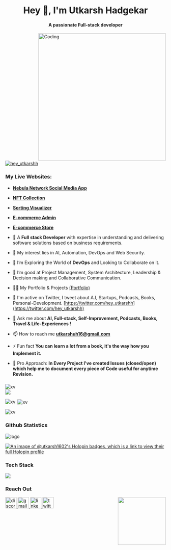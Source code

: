 <h1 align="center">Hey 👋, I'm Utkarsh Hadgekar</h1>
<h4 align="center">A passionate Full-stack developer
</h4>

<img align="right" alt="Coding" width="400" src="https://media1.giphy.com/media/qgQUggAC3Pfv687qPC/giphy.gif?cid=790b76118df290e2b23901b41121cac94b9b4e8db24db04b&rid=giphy.gif&ct=g">
<p align="left"> <a href="https://twitter.com/hey_utkarshh" target="blank"><img src="https://img.shields.io/twitter/follow/hey_utkarshh?logo=twitter&style=for-the-badge" alt="hey_utkarshh" /></a> </p>

### **My Live Websites:**

- [**Nebula Network Social Media App**](https://nebula-network-social-media-app.vercel.app/)

- [**NFT Collection**](https://nft-collection-2022-453psdp68-utkarsh-1602.vercel.app/)

- [**Sorting Visualizer**](https://effervescent-froyo-adaa4f.netlify.app/)

- [**E-commerce Admin**](https://ecommerce-admin-mauve-psi.vercel.app/)

- [**E-commerce Store**](https://ecommerce-store-self-two.vercel.app/)

- 🔭 A **Full stack Developer** with expertise in understanding and delivering software solutions based on business requirements.

- 🌱 My interest lies in AI, Automation, DevOps and Web Security.

- 👯 I’m Exploring the World of **DevOps** and Looking to Collaborate on it. 

- 🤝 I’m good at Project Management, System Architecture, Leadership & Decision making and Collaborative Communication.

- 👨‍💻 My Portfolio & Projects [(Portfolio)](https://portfolio-website-2024.vercel.app/)

- 📝 I'm active on Twitter, I tweet about A.I, Startups, Podcasts, Books, Personal-Development. [https://twitter.com/hey_utkarshh](https://twitter.com/hey_utkarshh)

- 💬 Ask me about **AI, Full-stack, Self-Improvement, Podcasts, Books, Travel & Life-Experiences !**

- 📫 How to reach me **utkarshuh16@gmail.com**

- ⚡ Fun fact **You can learn a lot from a book, it's the way how you Implement it.**

- 🍄 Pro Approach: **In Every Project I've created Issues (closed/open) which help me to document every piece of Code useful for anytime Revision.**

###
<p align="left"> 
  <img src="https://komarev.com/ghpvc/?username=utkarsh-1602&label=Profile%20views&color=0e75b6&style=flat" alt="xv" /> 
  <img src="https://img.shields.io/github/stars/utkarsh-1602?affiliations=OWNER&color=%23ffe411&label=github%20stars&logo=github&logoColor=%23fffFF&style=flat" style="margin: 0 auto; display: block;" />
</p>
<p><img align="left" src="https://github-readme-stats.vercel.app/api/top-langs?username=utkarsh-1602&show_icons=true&locale=en&layout=compact" alt="xv" /></p>
<p>&nbsp;<img align="center" src="https://github-readme-stats.vercel.app/api?username=utkarsh-1602&show_icons=true&locale=en" alt="xv" /></p>
<p><img align="center" src="https://github-readme-streak-stats.herokuapp.com/?user=utkarsh-1602&" alt="xv" /></p>
<h3 align="left">Github Statistics</h3>
<p align="left"><img src="https://github-profile-trophy.vercel.app/?username=utkarsh-1602&theme=discord&column=8&margin-w=10&margin-h=10" alt="logo" /></p>


[![An image of @utkarsh1602's Holopin badges, which is a link to view their full Holopin profile](https://holopin.me/utkarsh1602)](https://holopin.io/@utkarsh1602)
###  Tech Stack 

 <a href="https://skillicons.dev" align="center">
    <img align="center" src="https://skillicons.dev/icons?i=typescript,c,cpp,py,java,html,css,bootstrap,tailwind,js,react,nextjs,nodejs,express,mysql,postgres,mongodb,git,github,firebase,appwrite,ps,figma,discord,vite,linux,docker,redux,solidity" />
  </a>

### Reach Out

<img align="right" height="150" src="https://media.tenor.com/5UGuQ1T3DDsAAAAC/naruto-anime.gif"  />

<div align="left">
  <a href="utkarsh#9835" target="_blank">
    <img src="https://img.shields.io/static/v1?message=utkarsh9835&logo=discord&label=&color=7289DA&logoColor=white&labelColor=&style=for-the-badge" height="35" alt="discord logo"  />
  </a>
  <a href="utkarshuh16@gmail.com" target="_blank">
    <img src="https://img.shields.io/static/v1?message=utkarshuh16@gmail.com&logo=gmail&label=&color=D14836&logoColor=white&labelColor=&style=for-the-badge" height="35" alt="gmail logo"  />
  </a>
  <a href="https://www.linkedin.com/in/utkarsh-hadgekar-9a0b411a5/" target="_blank">
    <img src="https://img.shields.io/static/v1?message=LinkedIn&logo=linkedin&label=&color=0077B5&logoColor=white&labelColor=&style=for-the-badge" height="35" alt="linkedin logo"  />
  </a>
  <a href="https://twitter.com/hey_utkarshh" target="_blank">
    <img src="https://img.shields.io/static/v1?message=Twitter&logo=twitter&label=&color=1DA1F2&logoColor=white&labelColor=&style=for-the-badge" height="35" alt="twitter logo"  />
  </a>
</div>

###

<br clear="both">
